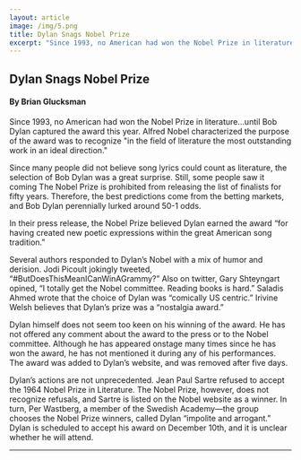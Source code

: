 ```yaml
---
layout: article
image: /img/5.png
title: Dylan Snags Nobel Prize
excerpt: "Since 1993, no American had won the Nobel Prize in literature...until Bob Dylan captured the award this year."
---
```


<h2>Dylan Snags Nobel Prize</h2>
<h4>By Brian Glucksman</h4>

Since 1993, no American had won the Nobel Prize in literature...until Bob Dylan captured the award this year. Alfred Nobel characterized the purpose of the award was to recognize "in the field of literature the most outstanding work in an ideal direction."

Since many people did not believe song lyrics could count as literature, the selection of Bob Dylan was a great surprise. Still, some people saw it coming The Nobel Prize is prohibited from releasing the list of finalists for fifty years. Therefore, the best predictions come from the betting markets, and Bob Dylan perennially lurked around 50-1 odds.

In their press release, the Nobel Prize believed Dylan earned the award “for having created new poetic expressions within the great American song tradition.”

Several authors responded to Dylan’s Nobel with a mix of humor and derision. Jodi Picoult jokingly tweeted, “#ButDoesThisMeanICanWinAGrammy?” Also on twitter, Gary Shteyngart opined, “I totally get the Nobel committee. Reading books is hard.” Saladis Ahmed wrote that the choice of Dylan was “comically US centric.” Irivine Welsh believes that Dylan’s prize was a “nostalgia award.”

Dylan himself does not seem too keen on his winning of the award. He has not offered any comment about the award to the press or to the Nobel committee. Although he has appeared onstage many times since he has won the award, he has not mentioned it during any of his performances. The award was added to Dylan’s website, and was removed after five days.

Dylan’s actions are not unprecedented. Jean Paul Sartre refused to accept the 1964 Nobel Prize in Literature. The Nobel Prize, however, does not recognize refusals, and Sartre is listed on the Nobel website as a winner.
In turn, Per Wastberg, a member of the Swedish Academy—the group chooses the Nobel Prize winners, called Dylan “impolite and arrogant.” Dylan is scheduled to accept his award on December 10th, and it is unclear whether he will attend.

<hr style="border-color:#7D7D7D;height:0.5px;">
